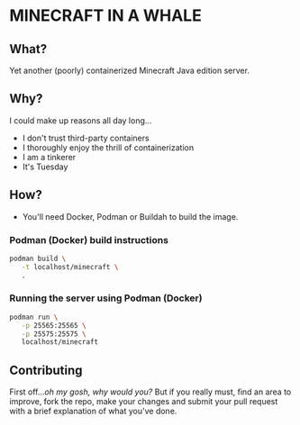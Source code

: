 # MINECRAFT IN A WHALE

## What?

Yet another (poorly) containerized Minecraft Java edition server.

## Why?

I could make up reasons all day long...
- I don't trust third-party containers
- I thoroughly enjoy the thrill of containerization
- I am a tinkerer
- It's Tuesday

## How?

- You'll need Docker, Podman or Buildah to build the image.

 ### Podman (Docker) build instructions

 ```bash
 podman build \
    -t localhost/minecraft \
    .
 ```

 ### Running the server using Podman (Docker)

 ```bash
 podman run \
    -p 25565:25565 \
    -p 25575:25575 \
    localhost/minecraft
```

## Contributing

First off..._oh my gosh, why would you?_ But if you really must, find an area to improve, fork the repo, make your changes and submit your pull request with a brief explanation of what you've done.